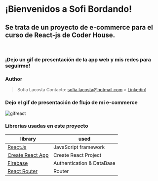 <h1>¡Bienvenidos a Sofi Bordando! </h1>


<h2>Se trata de un proyecto de e-commerce para el curso de React-js de Coder House.</h2>
<br/>
<h3>¡Dejo un gif de presentación de la app web y mis redes para seguirme!</h3>

### Author

> Sofia Lacosta
> Contacto: sofia.lacosta@hotmail.com > [Linkedin](https://www.linkedin.com/in/sofia-lacosta-7aba06234/)) 

### Dejo el gif de presentación de flujo de mi e-commerce

![gifreact](https://user-images.githubusercontent.com/104394423/196726714-f2c500c6-a891-4b17-b48d-3215208786a7.gif)


### Librerias usadas en este proyecto

| library                                                          | used                      |
| ---------------------------------------------------------------- | ------------------------- |
| [ReactJs](https://es.reactjs.org/)                               | JavaScript framework      |
| [Create React App](https://github.com/facebook/create-react-app) | Create React Project      |
| [Firebase](https://firebase.google.com/?hl=es)                   | Authentication & DataBase |
| [React Router](https://reactrouter.com/)                         | Router                    |
